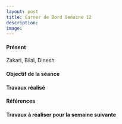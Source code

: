 ```yaml
---
layout: post
title: Carner de Bord Semaine 12
description:
image:
---
```


<div class="box">
<h4>Présent</h4>
Zakari, Bilal, Dinesh

<h4>Objectif de la séance</h4>

<h4>Travaux réalisé</h4>

<h4>Références</h4>

<h4>Travaux à réaliser pour la semaine suivante</h4>



</div>
